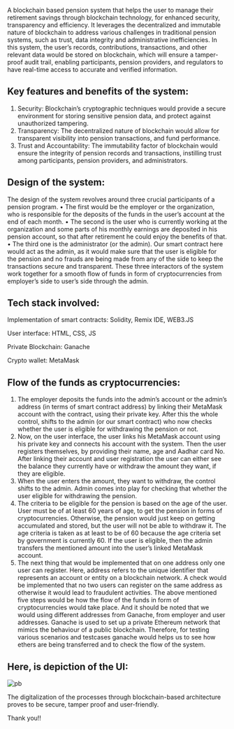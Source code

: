 A blockchain based pension system that helps the user to manage their retirement savings through blockchain technology, for enhanced security, transparency and efficiency.
It leverages the decentralized and immutable nature of blockchain to address various challenges in traditional pension systems, such as trust, data integrity and administrative inefficiencies.
In this system, the user’s records, contributions, transactions, and other relevant data would be stored on blockchain, which will ensure a tamper-proof audit trail, enabling participants, pension providers, and regulators to have real-time access to accurate and verified information.


## Key features and benefits of the system:
1)	Security: Blockchain’s cryptographic techniques would provide a secure environment for storing sensitive pension data, and protect against unauthorized tampering.
2)	Transparency: The decentralized nature of blockchain would allow for transparent visibility into pension transactions, and fund performance.
3)	Trust and Accountability: The immutability factor of blockchain would ensure the integrity of pension records and transactions, instilling trust among participants, pension providers, and administrators.



## Design of the system:
The design of the system revolves around three crucial participants of a pension program. 
•	The first would be the employer or the organization, who is responsible for the deposits of the funds in the user’s account at the end of each month. 
•	The second is the user who is currently working at the organization and some parts of his monthly earnings are deposited in his pension account, so that after retirement he could enjoy the benefits of that.
•	The third one is the administrator (or the admin). Our smart contract here would act as the admin, as it would make sure that the user is eligible for the pension and no frauds are being made from any of the side to keep the transactions secure and transparent.
These three interactors of the system work together for a smooth flow of funds in form of cryptocurrencies from employer’s side to user’s side through the admin.




## Tech stack involved:

Implementation of smart contracts: Solidity, Remix IDE, WEB3.JS

User interface: HTML, CSS, JS

Private Blockchain: Ganache

Crypto wallet: MetaMask




## Flow of the funds as cryptocurrencies:
1.	The employer deposits the funds into the admin’s account or the admin’s address (in terms of smart contract address) by linking their MetaMask account with the contract, using their private key. After this the whole control, shifts to the admin (or our smart contract) who now checks whether the user is eligible for withdrawing the pension or not.
2.	Now, on the user interface, the user links his MetaMask account using his private key and connects his account with the system. Then the user registers themselves, by providing their name, age and Aadhar card No. After linking their account and user registration the user can either see the balance they currently have or withdraw the amount they want, if they are eligible.
3.	When the user enters the amount, they want to withdraw, the control shifts to the admin. Admin comes into play for checking that whether the user eligible for withdrawing the pension. 
4.	The criteria to be eligible for the pension is based on the age of the user. User must be of at least 60 years of age, to get the pension in forms of cryptocurrencies. Otherwise, the pension would just keep on getting accumulated and stored, but the user will not be able to withdraw it. The age criteria is taken as at least to be of 60 because the age criteria set by government is currently 60. If the user is eligible, then the admin transfers the mentioned amount into the user’s linked MetaMask account.
5.	The next thing that would be implemented that on one address only one user can register. Here, address refers to the unique identifier that represents an account or entity on a blockchain network. A check would be implemented that no two users can register on the same address as otherwise it would lead to fraudulent activities.
The above mentioned five steps would be how the flow of the funds in form of cryptocurrencies would take place. And it should be noted that we would using different addresses from Ganache, from employer and user addresses. Ganache is used to set up a private Ethereum network that mimics the behaviour of a public blockchain. Therefore, for testing various scenarios and testcases ganache would helps us to see how ethers are being transferred and to check the flow of the system.




## Here, is depiction of the UI:

![pb](https://user-images.githubusercontent.com/85565783/236746809-a7d02f29-e9aa-438e-9694-c0d53d74749c.png)


The digitalization of the processes through blockchain-based architecture proves to be secure, tamper proof and user-friendly.

Thank you!!



























